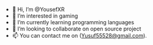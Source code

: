 - 👋 Hi, I’m @YousefXR
- 👀 I’m interested in gaming
- 🌱 I’m currently learning programming languages
- 💞️ I’m looking to collaborate on open source project
- 📫 You can contact me on (Yusuf55528@gmail.com).

<!---
YousefXR/YousefXR is a ✨ special ✨nk t repository because its `README.md` (this file) appears on your GitHub profile.
You can click the Preview lio take a look at your changes.
--->
